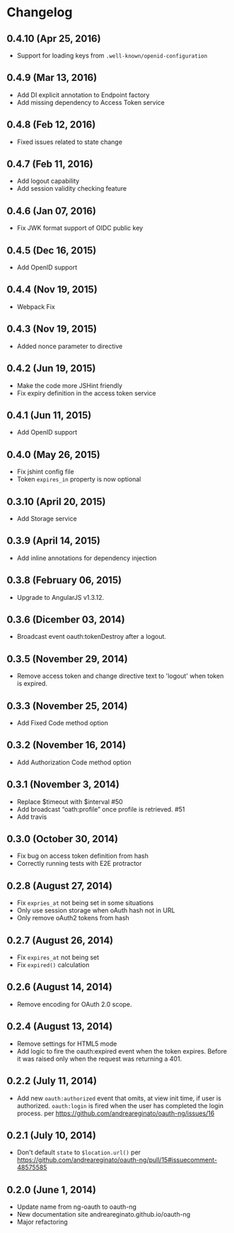# Changelog

## 0.4.10 (Apr 25, 2016)

* Support for loading keys from `.well-known/openid-configuration`

## 0.4.9 (Mar 13, 2016)

* Add DI explicit annotation to Endpoint factory
* Add missing dependency to Access Token service

## 0.4.8 (Feb 12, 2016)

* Fixed issues related to state change

## 0.4.7 (Feb 11, 2016)

* Add logout capability
* Add session validity checking feature

## 0.4.6 (Jan 07, 2016)

* Fix JWK format support of OIDC public key

## 0.4.5 (Dec 16, 2015)

* Add OpenID support

## 0.4.4 (Nov 19, 2015)

* Webpack Fix

## 0.4.3 (Nov 19, 2015)

* Added nonce parameter to directive

## 0.4.2 (Jun 19, 2015)

* Make the code more JSHint friendly
* Fix expiry definition in the access token service

## 0.4.1 (Jun 11, 2015)

* Add OpenID support

## 0.4.0 (May 26, 2015)

* Fix jshint config file
* Token `expires_in` property is now optional

## 0.3.10 (April 20, 2015)

* Add Storage service

## 0.3.9 (April 14, 2015)

* Add inline annotations for dependency injection

## 0.3.8 (February 06, 2015)

* Upgrade to AngularJS v1.3.12.

## 0.3.6 (Dicember 03, 2014)

* Broadcast event oauth:tokenDestroy after a logout.

## 0.3.5 (November 29, 2014)

* Remove access token and change directive text to 'logout' when token is expired.

## 0.3.3 (November 25, 2014)

* Add Fixed Code method option

## 0.3.2 (November 16, 2014)

* Add Authorization Code method option

## 0.3.1 (November 3, 2014)

* Replace $timeout with $interval #50
* Add broadcast “oath:profile” once profile is retrieved. #51
* Add travis

## 0.3.0 (October 30, 2014)

* Fix bug on access token definition from hash
* Correctly running tests with E2E protractor

## 0.2.8 (August 27, 2014)

* Fix `expries_at` not being set in some situations
* Only use session storage when oAuth hash not in URL
* Only remove oAuth2 tokens from hash

## 0.2.7 (August 26, 2014)

* Fix `expires_at` not being set
* Fix `expired()` calculation

## 0.2.6 (August 14, 2014)

* Remove encoding for OAuth 2.0 scope.

## 0.2.4 (August 13, 2014)

* Remove settings for HTML5 mode
* Add logic to fire the oauth:expired event when the token expires. Before it was raised
only when the request was returning a 401.

## 0.2.2 (July 11, 2014)

* Add new `oauth:authorized` event that omits, at view init time, if user is authorized.
`oauth:login` is fired when the user has completed the login process.
per https://github.com/andreareginato/oauth-ng/issues/16


## 0.2.1 (July 10, 2014)

* Don't default `state` to `$location.url()` per https://github.com/andreareginato/oauth-ng/pull/15#issuecomment-48575585

## 0.2.0 (June 1, 2014)

* Update name from ng-oauth to oauth-ng
* New documentation site andreareginato.github.io/oauth-ng
* Major refactoring
